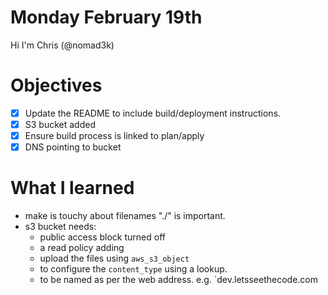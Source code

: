 # Monday February 19th

Hi I'm Chris (@nomad3k)

# Objectives

* [X] Update the README to include build/deployment instructions.
* [X] S3 bucket added
* [X] Ensure build process is linked to plan/apply
* [X] DNS pointing to bucket

# What I learned

* make is touchy about filenames "./" is important.
* s3 bucket needs:
  * public access block turned off
  * a read policy adding
  * upload the files using `aws_s3_object`
  * to configure the `content_type` using a lookup.
  * to be named as per the web address.  e.g. `dev.letsseethecode.com